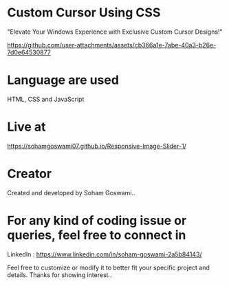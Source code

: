 # Custom Cursor Using CSS
"Elevate Your Windows Experience with Exclusive Custom Cursor Designs!"  

https://github.com/user-attachments/assets/cb366a1e-7abe-40a3-b26e-7d0e64530877



# Language are used
HTML, CSS and JavaScript

# Live at
https://sohamgoswami07.github.io/Responsive-Image-Slider-1/

# Creator
Created and developed by Soham Goswami..

# For any kind of coding issue or queries, feel free to connect in
LinkedIn : https://www.linkedin.com/in/soham-goswami-2a5b84143/

Feel free to customize or modify it to better fit your specific project and details.
Thanks for showing interest..
